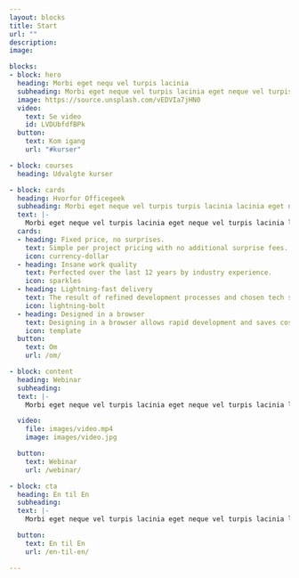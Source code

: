 ```yaml
---
layout: blocks
title: Start
url: ""
description: 
image: 

blocks:
- block: hero
  heading: Morbi eget nequ vel turpis lacinia
  subheading: Morbi eget neque vel turpis lacinia eget neque vel turpis lacinia lacinia eget neque vel turpis lacinia eget.
  image: https://source.unsplash.com/vEDVIa7jHN0
  video:
    text: Se video
    id: LVDUbfdfBPk
  button:
    text: Kom igang
    url: "#kurser"

- block: courses
  heading: Udvalgte kurser

- block: cards
  heading: Hvorfor Officegeek
  subheading: Morbi eget neque vel turpis turpis lacinia lacinia eget neque vel turpis lacinia eget neque vel turpis lacinia.
  text: |-
    Morbi eget neque vel turpis lacinia eget neque vel turpis lacinia lacinia eget neque vel turpis lacinia eget neque vel turpis lacinia. Morbi eget neque vel turpis lacinia eget neque vel turpis lacinia lacinia eget neque vel turpis lacinia eget neque vel turpis lacinia. Morbi eget neque vel turpis lacinia eget neque vel turpis lacinia lacinia eget neque vel turpis lacinia eget neque vel turpis lacinia. Morbi eget neque vel turpis lacinia eget neque vel turpis lacinia lacinia eget neque vel turpis lacinia eget neque vel turpis lacinia.
  cards:
  - heading: Fixed price, no surprises.
    text: Simple per project pricing with no additional surprise fees. 
    icon: currency-dollar
  - heading: Insane work quality
    text: Perfected over the last 12 years by industry experience.
    icon: sparkles
  - heading: Lightning-fast delivery
    text: The result of refined development processes and chosen tech stack.
    icon: lightning-bolt
  - heading: Designed in a browser
    text: Designing in a browser allows rapid development and saves cost.
    icon: template
  button:
    text: Om
    url: /om/

- block: content
  heading: Webinar
  subheading: 
  text: |-
    Morbi eget neque vel turpis lacinia eget neque vel turpis lacinia lacinia eget neque vel turpis lacinia eget neque vel turpis lacinia. Morbi eget neque vel turpis lacinia eget neque vel turpis lacinia lacinia eget neque vel turpis lacinia eget neque vel turpis lacinia. Morbi eget neque vel turpis lacinia eget neque vel turpis lacinia lacinia eget neque vel turpis lacinia eget neque vel turpis laciniat neque vel turpis lacinia eget neque vel turpis lacinia lacinia eget. 

  video:
    file: images/video.mp4
    image: images/video.jpg

  button:
    text: Webinar
    url: /webinar/

- block: cta
  heading: En til En
  subheading: 
  text: |-
    Morbi eget neque vel turpis lacinia eget neque vel turpis lacinia lacinia eget neque vel turpis lacinia eget neque vel turpis lacinia. Morbi eget neque vel turpis lacinia eget neque vel turpis lacinia lacinia eget neque vel turpis lacinia eget neque vel turpis lacinia. Morbi eget neque vel turpis lacinia eget neque vel turpis lacinia lacinia eget neque vel turpis lacinia eget neque vel turpis laciniat neque vel turpis lacinia eget neque vel turpis lacinia lacinia eget. 

  button:
    text: En til En
    url: /en-til-en/

---
```


